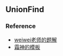 ## UnionFind

### Reference

- [weiwei老师的题解](https://leetcode-cn.com/problems/satisfiability-of-equality-equations/solution/shi-yong-bing-cha-ji-chu-li-bu-xiang-jiao-ji-he-we/)
- [霜神的模板](https://books.halfrost.com/leetcode/ChapterThree/UnionFind/)
